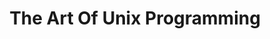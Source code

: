 ---
layout: books
title: The Art Of Unix Programming
subtitle: 
essential: 
categories: ['software']
authors: ['Eric S. Raymond']
authors_twitter: ['']
excerpt: .
url: 
amazon_url: https://www.amazon.com/dp/0131429019
---